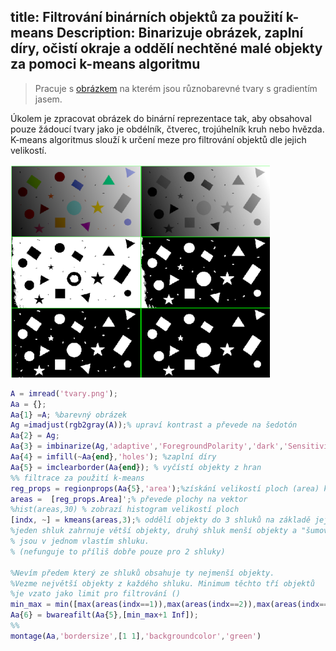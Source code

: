 title: Filtrování binárních objektů za použití k-means
Description: Binarizuje obrázek, zaplní díry, očistí okraje a oddělí nechtěné malé objekty za pomoci k-means algoritmu
---
>Pracuje s [obrázkem](/zodoc/media/tvary.jpg) na kterém jsou různobarevné tvary s gradientím jasem.

Úkolem je zpracovat obrázek do binární reprezentace tak, aby obsahoval pouze žádoucí tvary jako je obdélník, čtverec, trojúhelník kruh nebo hvězda. K-means algoritmus slouží k určení meze pro filtrování objektů dle jejich velikostí.

![](../media/2018-11-16-20-21-22.png)

``` matlab
A = imread('tvary.png');
Aa = {};
Aa{1} =A; %barevný obrázek
Ag =imadjust(rgb2gray(A));% upraví kontrast a převede na šedotón
Aa{2} = Ag;
Aa{3} = imbinarize(Ag,'adaptive','ForegroundPolarity','dark','Sensitivity',0.55); %na černobílý obrázek
Aa{4} = imfill(~Aa{end},'holes'); %zaplní díry
Aa{5} = imclearborder(Aa{end}); % vyčístí objekty z hran 
%% filtrace za použití k-means
reg_props = regionprops(Aa{5},'area');%získání velikostí ploch (area) každého objektu
areas =  [reg_props.Area]';% převede plochy na vektor
%hist(areas,30) % zobrazí histogram velikostí ploch
[indx, ~] = kmeans(areas,3);% oddělí objekty do 3 shluků na základě jejich velikostí.
%jeden shluk zahrnuje větší objekty, druhý shluk menší objekty a "šumovité" objekty (které chceme odstranit)
% jsou v jednom vlastím shluku.
% (nefunguje to příliš dobře pouze pro 2 shluky)

%Nevím předem který ze shluků obsahuje ty nejmenší objekty.
%Vezme největší objekty z každého shluku. Minimum těchto tří objektů
%je vzato jako limit pro filtrování ()
min_max = min([max(areas(indx==1)),max(areas(indx==2)),max(areas(indx==3)) ]);
Aa{6} = bwareafilt(Aa{5},[min_max+1 Inf]);
%%
montage(Aa,'bordersize',[1 1],'backgroundcolor','green')
```